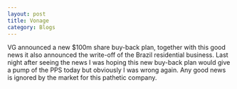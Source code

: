 ```yaml
---
layout: post 
title: Vonage
category: Blogs 
---
```


VG announced a new $100m share buy-back plan, together with this good news it
also announced the write-off of the Brazil residential business. Last night
after seeing the news I was hoping this new buy-back plan would give a pump of
the PPS today but obviously I was wrong again. Any good news is ignored by the
market for this pathetic company. 


